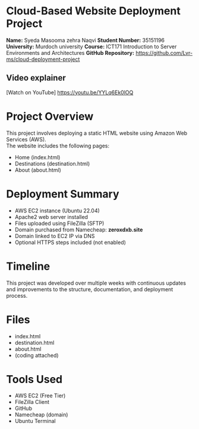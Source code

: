 # Cloud-Based Website Deployment Project
**Name:** Syeda Masooma zehra Naqvi 
**Student Number:** 35151196  
**University:** Murdoch university 
**Course:** ICT171 Introduction to Server Environments and Architectures
**GitHub Repository:** https://github.com/Lvr-ms/cloud-deployment-project 

## Video explainer
[Watch on YouTube] https://youtu.be/YYLq6Ek0lOQ

# Project Overview

This project involves deploying a static HTML website using Amazon Web Services (AWS).  
The website includes the following pages:
- Home (index.html)
- Destinations (destination.html)
- About (about.html)

# Deployment Summary

- AWS EC2 instance (Ubuntu 22.04)
- Apache2 web server installed
- Files uploaded using FileZilla (SFTP)
- Domain purchased from Namecheap: **zeroxdxb.site**
- Domain linked to EC2 IP via DNS
- Optional HTTPS steps included (not enabled)

# Timeline

This project was developed over multiple weeks with continuous updates and improvements to the structure, documentation, and deployment process.

# Files

- index.html
- destination.html
- about.html
- (coding attached)

# Tools Used

- AWS EC2 (Free Tier)
- FileZilla Client
- GitHub
- Namecheap (domain)
- Ubuntu Terminal
